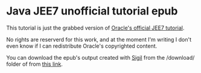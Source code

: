 Java JEE7 unofficial tutorial epub
==================================

This tutorial is just the grabbed version of [Oracle's official JEE7 tutorial](https://docs.oracle.com/javaee/7/tutorial/doc/).

No rights are reserverd for this work, and at the moment I'm writing I don't even know if I can redistribute Oracle's copyrighted content.

You can download the epub's output created with [Sigil](https://code.google.com/p/sigil/) from the /download/ folder of from [this link](https://github.com/Zerrossetto/Java-JEE7-unofficial-tutorial-epub/blob/master/epub/The%20Java%20EE%207%20Tutorial%20-%20Jendrock%20E,%20Cervera-Navarro%20R,%20Evans%20I,%20Ha.epub?raw=true).
